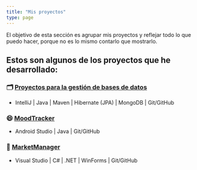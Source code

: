 ```yaml
---
title: "Mis proyectos"
type: page
---
```


El objetivo de esta sección es agrupar mis proyectos y reflejar todo lo que puedo hacer, porque no es lo mismo contarlo que mostrarlo.

## Estos son algunos de los proyectos que he desarrollado:

### :card_index_dividers: [Proyectos para la gestión de bases de datos](/projects/bbdd/)

- IntelliJ | Java | Maven | Hibernate (JPA) | MongoDB | Git/GitHub

### :smile: [MoodTracker](/projects/moodtracker/)

- Android Studio | Java | Git/GitHub

### :shopping_cart: [MarketManager](/projects/marketmanager/) 

- Visual Studio | C# | .NET | WinForms | Git/GitHub